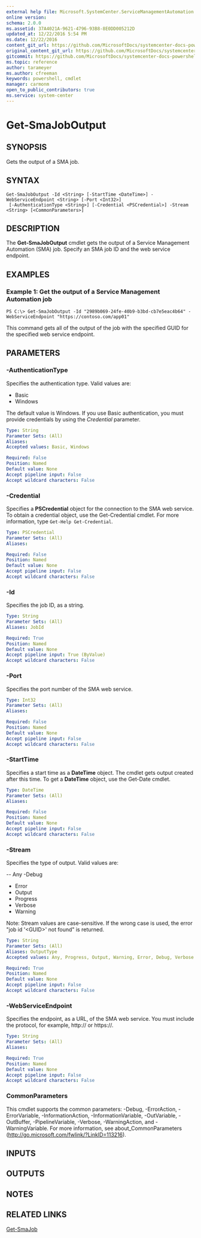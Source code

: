 ```yaml
---
external help file: Microsoft.SystemCenter.ServiceManagementAutomation.dll-Help.xml
online version: 
schema: 2.0.0
ms.assetid: 37A4021A-9621-4796-93B8-8E0DD005212D
updated_at: 12/22/2016 5:54 PM
ms.date: 12/22/2016
content_git_url: https://github.com/MicrosoftDocs/systemcenter-docs-powershell/blob/master/systemcenter-cmdlets/SystemCenter2016/ServiceManagementAutomation/vlatest/Get-SmaJobOutput.md
original_content_git_url: https://github.com/MicrosoftDocs/systemcenter-docs-powershell/blob/master/systemcenter-cmdlets/SystemCenter2016/ServiceManagementAutomation/vlatest/Get-SmaJobOutput.md
gitcommit: https://github.com/MicrosoftDocs/systemcenter-docs-powershell/blob/17c3a51bd892aad46c731d9f381f0704b4815004/systemcenter-cmdlets/SystemCenter2016/ServiceManagementAutomation/vlatest/Get-SmaJobOutput.md
ms.topic: reference
author: tarameyer
ms.author: cfreeman
keywords: powershell, cmdlet
manager: carmonm
open_to_public_contributors: true
ms.service: system-center
---
```


# Get-SmaJobOutput

## SYNOPSIS
Gets the output of a SMA job.

## SYNTAX

```
Get-SmaJobOutput -Id <String> [-StartTime <DateTime>] -WebServiceEndpoint <String> [-Port <Int32>]
 [-AuthenticationType <String>] [-Credential <PSCredential>] -Stream <String> [<CommonParameters>]
```

## DESCRIPTION
The **Get-SmaJobOutput** cmdlet gets the output of a Service Management Automation (SMA) job.
Specify an SMA job ID and the web service endpoint.

## EXAMPLES

### Example 1: Get the output of a Service Management Automation job
```
PS C:\> Get-SmaJobOutput -Id "2989b069-24fe-40b9-b3bd-cb7e5eac4b64" -WebServiceEndpoint "https://contoso.com/app01"
```

This command gets all of the output of the job with the specified GUID for the specified web service endpoint.

## PARAMETERS

### -AuthenticationType
Specifies the authentication type.
Valid values are: 

- Basic
- Windows

The default value is Windows.
If you use Basic authentication, you must provide credentials by using the *Credential* parameter.

```yaml
Type: String
Parameter Sets: (All)
Aliases: 
Accepted values: Basic, Windows

Required: False
Position: Named
Default value: None
Accept pipeline input: False
Accept wildcard characters: False
```

### -Credential
Specifies a **PSCredential** object for the connection to the SMA web service.
To obtain a credential object, use the Get-Credential cmdlet.
For more information, type `Get-Help Get-Credential`.

```yaml
Type: PSCredential
Parameter Sets: (All)
Aliases: 

Required: False
Position: Named
Default value: None
Accept pipeline input: False
Accept wildcard characters: False
```

### -Id
Specifies the job ID, as a string.

```yaml
Type: String
Parameter Sets: (All)
Aliases: JobId

Required: True
Position: Named
Default value: None
Accept pipeline input: True (ByValue)
Accept wildcard characters: False
```

### -Port
Specifies the port number of the SMA web service.

```yaml
Type: Int32
Parameter Sets: (All)
Aliases: 

Required: False
Position: Named
Default value: None
Accept pipeline input: False
Accept wildcard characters: False
```

### -StartTime
Specifies a start time as a **DateTime** object.
The cmdlet gets output created after this time.
To get a **DateTime** object, use the Get-Date cmdlet.

```yaml
Type: DateTime
Parameter Sets: (All)
Aliases: 

Required: False
Position: Named
Default value: None
Accept pipeline input: False
Accept wildcard characters: False
```

### -Stream
Specifies the type of output.
Valid values are:

-- Any
-Debug 
- Error
- Output
- Progress
- Verbose
- Warning

Note: Stream values are case-sensitive.
If the wrong case is used, the error "job id '\<GUID\>' not found" is returned.

```yaml
Type: String
Parameter Sets: (All)
Aliases: OutputType
Accepted values: Any, Progress, Output, Warning, Error, Debug, Verbose

Required: True
Position: Named
Default value: None
Accept pipeline input: False
Accept wildcard characters: False
```

### -WebServiceEndpoint
Specifies the endpoint, as a URL, of the SMA web service.
You must include the protocol, for example, http:// or https://.

```yaml
Type: String
Parameter Sets: (All)
Aliases: 

Required: True
Position: Named
Default value: None
Accept pipeline input: False
Accept wildcard characters: False
```

### CommonParameters
This cmdlet supports the common parameters: -Debug, -ErrorAction, -ErrorVariable, -InformationAction, -InformationVariable, -OutVariable, -OutBuffer, -PipelineVariable, -Verbose, -WarningAction, and -WarningVariable. For more information, see about_CommonParameters (http://go.microsoft.com/fwlink/?LinkID=113216).

## INPUTS

## OUTPUTS

## NOTES

## RELATED LINKS

[Get-SmaJob](xref:SystemCenter2016/ServiceManagementAutomation/vlatest/Get-SmaJob.md)

